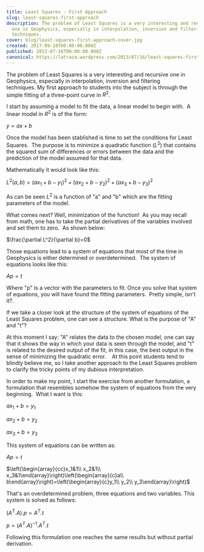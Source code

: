 ```yaml
---
title: Least Squares - First Approach
slug: least-squares-first-approach
description: The problem of Least Squares is a very interesting and recursive
  one in Geophysics, especially in interpolation, inversion and filtering
  techniques.
cover: blog/least-squares-first-approach-cover.jpg
created: 2017-09-18T00:00:00.000Z
published: 2013-07-16T00:00:00.000Z
canonical: https://latraza.wordpress.com/2013/07/16/least-squares-first-approach/
---
```

The problem of Least Squares is a very interesting and recursive one in Geophysics, especially in interpolation, inversion and filtering techniques. My first approach to students into the subject is through the simple fitting of a three-point curve in $R^2$.

I start by assuming a model to fit the data, a linear model to begin with.  A linear model in $R^2$ is of the form:

$y=ax+b$

Once the model has been stablished is time to set the conditions for Least Squares.  The purpose is to minimize a quadratic function ($L^2$) that contains the squared sum of differences or errors between the data and the prediction of the model assumed for that data.

Mathematically it would look like this:

$L^2(a,b)=(ax_1+b-y_1)^2+(ax_2+b-y_2)^2+(ax_3+b-y_3)^2$

As can be seen $L^2$ is a function of "a" and "b" which are the fitting parameters of the model.

What comes next? Well, minimization of the function!  As you may recall from math, one has to take the partial derivatives of the variables involved and set them to zero.  As shown below:

$\frac{\partial L^2}{\partial b}=0$

Those equations lead to a system of equations that most of the time in Geophysics is either determined or overdetermined.  The system of equations looks like this:

$Ap=t$

Where "p" is a vector with the parameters to fit. Once you solve that system of equations, you will have found the fitting parameters.  Pretty simple, isn't it?.

If we take a closer look at the structure of the system of equations of the Least Squares problem, one can see a structure. What is the purpose of "A" and "t"?

At this moment I say: "A" relates the data to the chosen model, one can say that it shows the way in which your data is seen through the model, and "t" is related to the desired output of the fit, in this case, the best output in the sense of minimizing the quadratic error.    At this point students tend to blindly believe me, so I take another approach to the Least Squares problem to clarify the tricky points of my dubious interpretation.

In order to make my point, I start the exercise from another formulation, a formulation that resembles somehow the system of equations from the very beginning.  What I want is this:

$ax_1+b=y_1$

$ax_2+b=y_2$

$ax_3+b=y_3$

This system of equations can be written as:

$Ap=t$

$\left(\begin{array}{cc}x_1&1\\ x_2&1\\ x_3&1\end{array}\right)\left(\begin{array}{c}a\\ b\end{array}\right)=\left(\begin{array}{c}y_1\\ y_2\\ y_3\end{array}\right)$

That's an overdetermined problem, three equations and two variables. This system is solved as follows:

$(A^T.A).p=A^T.t$

$p= (A^T.A)^{-1}.A^T.t$

Following this formulation one reaches the same results but without partial derivation.
